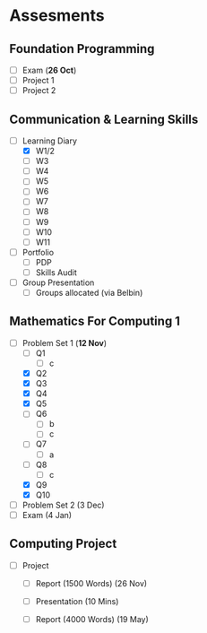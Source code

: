 # Assesments

## Foundation Programming

* [ ] Exam \(**26 Oct**\)
* [ ] Project 1
* [ ] Project 2

## Communication & Learning Skills

* [ ] Learning Diary
  * [x] W1/2
  * [ ] W3
  * [ ] W4
  * [ ] W5
  * [ ] W6
  * [ ] W7
  * [ ] W8
  * [ ] W9
  * [ ] W10
  * [ ] W11
* [ ] Portfolio
  * [ ] PDP
  * [ ] Skills Audit
* [ ] Group Presentation
  * [ ] Groups allocated \(via Belbin\)

## Mathematics For Computing 1

* [ ] Problem Set 1 \(**12 Nov**\)
  * [ ] Q1
    * [ ] c
  * [x] Q2
  * [x] Q3
  * [x] Q4
  * [x] Q5
  * [ ] Q6
    * [ ] b
    * [ ] c
  * [ ] Q7
    * [ ] a
  * [ ] Q8
    * [ ] c
  * [x] Q9
  * [x] Q10
* [ ] Problem Set 2 \(3 Dec\)
* [ ] Exam \(4 Jan\)

## Computing Project

* [ ] Project
  * [ ] Report \(1500 Words\) \(26 Nov\)
  * [ ] Presentation \(10 Mins\) 
  * [ ] Report \(4000 Words\) \(19 May\)

